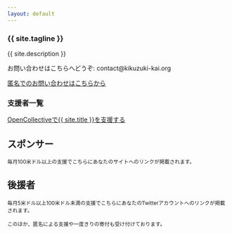 ```yaml
---
layout: default
---
```

<article class="home" role="article">
    <section class="landing" role="document">
<h1>{{ site.tagline }}</h1>
<p>{{ site.description }}</p>
<p>お問い合わせはこちらへどうぞ: contact@kikuzuki<span class="obfuscate">-</span>kai.org</p>
<p><a href="{{site.url}}/docs/contact.html">匿名でのお問い合わせはこちらから</a></p>
    </section>
    <section class="backers" role="document">
        <div class="opencollective">
<h1>支援者一覧</h1>
<p><a href="https://opencollective.com/{{ site.github.owner_name }}">OpenCollectiveで{{ site.title }}を支援する</a></p>
<h2>スポンサー</h2>
<small>毎月100米ドル以上の支援でこちらにあなたのサイトへのリンクが掲載されます。</small>
<p><object data="https://opencollective.com/{{ site.github.owner_name }}/tiers/sponsor.svg"></object></p>
<h2>後援者</h2>
<small>毎月5米ドル以上100米ドル未満の支援でこちらにあなたのTwitterアカウントへのリンクが掲載されます。</small>
<p><object data="https://opencollective.com/{{ site.github.owner_name }}/tiers/backer.svg"></object></p>
<small>このほか、匿名による支援や一度きりの寄付も受け付けております。</small>
        </div>
    </section>
</article>
